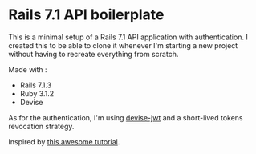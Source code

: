 # Rails 7.1 API boilerplate

This is a minimal setup of a Rails 7.1 API application with authentication.
I created this to be able to clone it whenever I'm starting a new project without having to recreate everything from scratch.

Made with :

- Rails 7.1.3
- Ruby 3.1.2
- Devise

As for the authentication, I'm using [devise-jwt](https://github.com/waiting-for-dev/devise-jwt) and a short-lived tokens revocation strategy.

Inspired by [this awesome tutorial](https://dakotaleemartinez.com/tutorials/devise-jwt-api-only-mode-for-authentication/).
